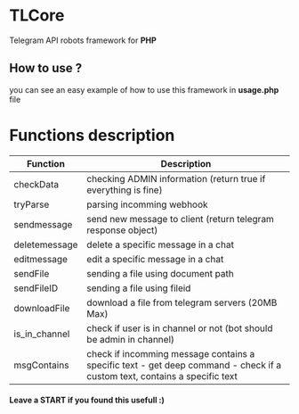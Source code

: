 # TLCore
Telegram API robots framework for **PHP**

## How to use ?
you can see an easy example of how to use this framework in **usage.php** file

# Functions description
Function | Description
------------ | -------------
checkData | checking ADMIN information (return true if everything is fine)
tryParse | parsing incomming webhook
sendmessage | send new message to client (return telegram response object)
deletemessage | delete a specific message in a chat
editmessage | edit a specific message in a chat
sendFile | sending a file using document path
sendFileID | sending a file using fileid
downloadFile | download a file from telegram servers (20MB Max)
is_in_channel | check if user is in channel or not (bot should be admin in channel)
msgContains | check if incomming message contains a specific text - get deep command - check if a custom text, contains a specific text

#### Leave a START if you found this usefull :)

